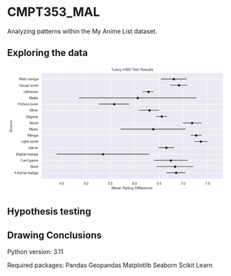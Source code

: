 # CMPT353_MAL
Analyzing patterns within the My Anime List dataset.

## Exploring the data
![alt text](https://github.com/TonyNanWork/MAL-Data-Analysis/blob/main/Images/rating%20diff.png)

## Hypothesis testing

## Drawing Conclusions


Python version: 3.11

Required packages:
Pandas
Geopandas
Matplotlib
Seaborn
Scikit Learn
